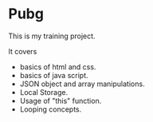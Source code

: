 # Pubg

This is my training project.

It covers

- basics of html and css.
- basics of java script.
- JSON object and array manipulations.
- Local Storage.
- Usage of "this" function.
- Looping concepts. 
